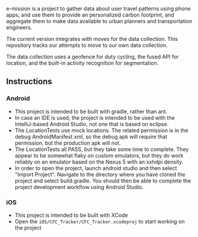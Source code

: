 e-mission is a project to gather data about user travel patterns using phone apps, and use them to provide an personalized carbon footprint, and aggregate them to make data available to urban planners and transportation engineers.

The current version integrates with moves for the data collection. This repository tracks our attempts to move to our own data collection.

The data collection uses a geofence for duty cycling, the fused API for location, and the built-in activity recognition for segmentation. 

## Instructions ##
### Android ###
* This project is intended to be built with gradle, rather than ant.
* In case an IDE is used, the project is intended to be used with the IntelliJ-based Android Studio, not one that is based on eclipse.
* The LocationTests use mock locations. The related permission is in the debug AndroidManifest.xml, so the debug apk will require that permission, but the production apk will not.
* The LocationTests all PASS, but they take some time to complete. They appear to be somewhat flaky on custom emulators, but they do work reliably on an emulator based on the Nexus 5 with an xxhdpi density.
* In order to open the project, launch android studio and then select "Import Project". Navigate to the directory where you have cloned the project and select build.gradle. You should then be able to complete the project development workflow using Android Studio.

### iOS ###
* This project is intended to be built with XCode
* Open the `iOS/CFC_Tracker/CFC_Tracker.xcodeproj` to start working on the project
